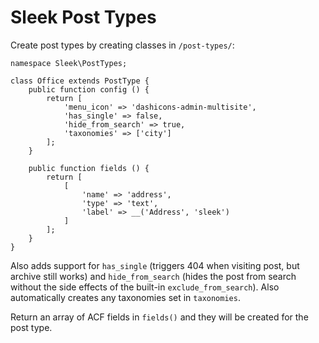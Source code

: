 # Sleek Post Types

Create post types by creating classes in `/post-types/`:

```
namespace Sleek\PostTypes;

class Office extends PostType {
	public function config () {
		return [
			'menu_icon' => 'dashicons-admin-multisite',
			'has_single' => false,
			'hide_from_search' => true,
			'taxonomies' => ['city']
		];
	}

	public function fields () {
		return [
			[
				'name' => 'address',
				'type' => 'text',
				'label' => __('Address', 'sleek')
			]
		];
	}
}
```

Also adds support for `has_single` (triggers 404 when visiting post, but archive still works) and `hide_from_search` (hides the post from search without the side effects of the built-in `exclude_from_search`). Also automatically creates any taxonomies set in `taxonomies`.

Return an array of ACF fields in `fields()` and they will be created for the post type.
